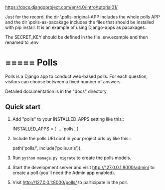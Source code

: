 https://docs.djangoproject.com/en/4.0/intro/tutorial01/

Just for the record, the dir \polls-original-APP includes the whole polls APP and the dir \polls-as-pacakage includes the files that should be installed with pip install.
It is an example of using Django-apps as pacakages. 

The SECRET_KEY should be defined in the file .env.example and then renamed to .env

=====
Polls
=====

Polls is a Django app to conduct web-based polls. For each question,
visitors can choose between a fixed number of answers.

Detailed documentation is in the "docs" directory.

Quick start
-----------

1. Add "polls" to your INSTALLED_APPS setting like this::

    INSTALLED_APPS = [
        ...
        'polls',
    ]

2. Include the polls URLconf in your project urls.py like this::

    path('polls/', include('polls.urls')),

3. Run ``python manage.py migrate`` to create the polls models.

4. Start the development server and visit http://127.0.0.1:8000/admin/
   to create a poll (you'll need the Admin app enabled).

5. Visit http://127.0.0.1:8000/polls/ to participate in the poll.